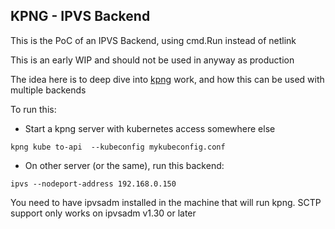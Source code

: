 ## KPNG - IPVS Backend

This is the PoC of an IPVS Backend, using cmd.Run instead of netlink

This is an early WIP and should not be used in anyway as production

The idea here is to deep dive into [kpng](https://github.com/kubernetes-sigs/kpng) 
work, and how this can be used with multiple backends

To run this:

* Start a kpng server with kubernetes access somewhere else
```
kpng kube to-api  --kubeconfig mykubeconfig.conf
```

* On other server (or the same), run this backend:
```
ipvs --nodeport-address 192.168.0.150
```

You need to have ipvsadm installed in the machine that will run kpng.
SCTP support only works on ipvsadm v1.30 or later

